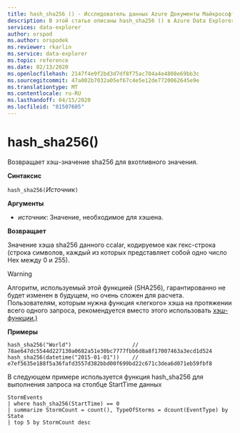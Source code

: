 ```yaml
---
title: hash_sha256 () - Исследователь данных Azure Документы Майкрософт
description: В этой статье описаны hash_sha256 () в Azure Data Explorer.
services: data-explorer
author: orspod
ms.author: orspodek
ms.reviewer: rkarlin
ms.service: data-explorer
ms.topic: reference
ms.date: 02/13/2020
ms.openlocfilehash: 2147f4e9f2bd3d7df8f75ac704a4e4808e69bb3c
ms.sourcegitcommit: 47a002b7032a05ef67c4e5e12de7720062645e9e
ms.translationtype: MT
ms.contentlocale: ru-RU
ms.lasthandoff: 04/15/2020
ms.locfileid: "81507605"
---
```

# <a name="hash_sha256"></a>hash_sha256()

Возвращает хэш-значение sha256 для вхотливного значения.

**Синтаксис**

`hash_sha256(`*Источник*`)`

**Аргументы**

* *источник*: Значение, необходимое для хэшена.

**Возвращает**

Значение хэша sha256 данного сcalar, кодируемое как гекс-строка (строка символов, каждый из которых представляет собой одно число Hex между 0 и 255).

> [!WARNING]
> Алгоритм, используемый этой функцией (SHA256), гарантированно не будет изменен в будущем, но очень сложен для расчета. Пользователям, которым нужна функция «легкого» хэша на протяжении всего одного запроса, рекомендуется вместо этого использовать [хэш-функции.)](./hashfunction.md)

**Примеры**

```kusto
hash_sha256("World")                   // 78ae647dc5544d227130a0682a51e30bc7777fbb6d8a8f17007463a3ecd1d524
hash_sha256(datetime("2015-01-01"))    // e7ef5635e188f5a36fafd3557d382bbd00f699bd22c671c3dea6d071eb59fbf8
```

В следующем примере используется функция hash_sha256 для выполнения запроса на столбце StartTime данных

```kusto
StormEvents 
| where hash_sha256(StartTime) == 0
| summarize StormCount = count(), TypeOfStorms = dcount(EventType) by State 
| top 5 by StormCount desc
```